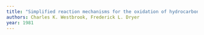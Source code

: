 ```yaml
---
title: "Simplified reaction mechanisms for the oxidation of hydrocarbon fuels in flames"
authors: Charles K. Westbrook, Frederick L. Dryer
year: 1981
---
```


